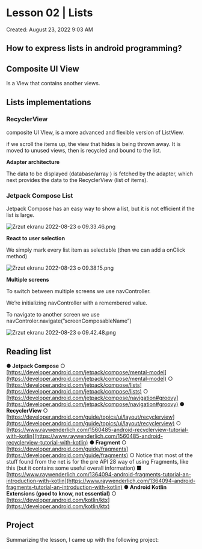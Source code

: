 # Lesson 02 | Lists

Created: August 23, 2022 9:03 AM

## How to express lists in android programming?

## Composite UI View

Is a View that contains another views. 

## Lists implementations

### RecyclerView

composite UI VIew, is a more advanced and flexible version of ListView. 

if we scroll the items up, the view that hides is being thrown away. It is moved to unused views, then is recycled and bound to the list.

**Adapter architecture**

The data to be displayed (database/array ) is fetched by the adapter, which next provides the data to the RecyclerView (list of items).

### Jetpack Compose List

Jetpack Compose has an easy way to show a list, but it is not efficient if the list is large.

![Zrzut ekranu 2022-08-23 o 09.33.46.png](Zrzut_ekranu_2022-08-23_o_09.33.46.png)

**React to user selection**

We simply mark every list item as selectable (then we can add a onClick method)

![Zrzut ekranu 2022-08-23 o 09.38.15.png](Zrzut_ekranu_2022-08-23_o_09.38.15.png)

**Multiple screens**

To switch between multiple screens we use navController. 

We’re initializing navController with a remembered value.

To navigate to another screen we use navControler.navigate(”screenComposableName”)

![Zrzut ekranu 2022-08-23 o 09.42.48.png](Zrzut_ekranu_2022-08-23_o_09.42.48.png)

## Reading list

**● Jetpack Compose**
○ [https://developer.android.com/jetpack/compose/mental-model](https://developer.android.com/jetpack/compose/mental-model)
○ [https://developer.android.com/jetpack/compose/lists](https://developer.android.com/jetpack/compose/lists)
○ [https://developer.android.com/jetpack/compose/navigation#groovy](https://developer.android.com/jetpack/compose/navigation#groovy)
**● RecyclerView**
○ [https://developer.android.com/guide/topics/ui/layout/recyclerview](https://developer.android.com/guide/topics/ui/layout/recyclerview)
○ [https://www.raywenderlich.com/1560485-android-recyclerview-tutorial-with-kotlin](https://www.raywenderlich.com/1560485-android-recyclerview-tutorial-with-kotlin)
**● Fragment**
○ [https://developer.android.com/guide/fragments](https://developer.android.com/guide/fragments)
○ Notice that most of the stuff found from the net is for the pre API 28 way of using Fragments, like this (but it
contains some useful overall information)
■ [https://www.raywenderlich.com/1364094-android-fragments-tutorial-an-introduction-with-kotlin](https://www.raywenderlich.com/1364094-android-fragments-tutorial-an-introduction-with-kotlin)
**● Android Kotlin Extensions (good to know, not essential)**
○ [https://developer.android.com/kotlin/ktx](https://developer.android.com/kotlin/ktx)

## Project

Summarizing the lesson, I came up with the following project: